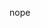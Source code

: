 nope

<!---
gracelious/gracelious is a ✨ special ✨ repository because its `README.md` (this file) appears on your GitHub profile.
You can click the Preview link to take a look at your changes.
--->
